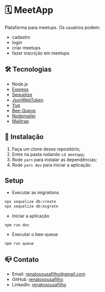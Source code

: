 # 🗓 MeetApp

Plataforma para meetups. Os usuários podem: 

- cadastro
- login
- criar meetups
- fazer inscrição em meetups


## 🛠 Tecnologias

- Node.js
- [Express](https://www.npmjs.com/package/express)
- [Sequelize](https://www.npmjs.com/package/sequelize)
- [JsonWebToken](https://www.npmjs.com/package/jsonwebtoken) 
- [Yup](https://www.npmjs.com/package/yup)
- [Bee-Queue](https://github.com/bee-queue/bee-queue)
- [Nodemailer](https://nodemailer.com/about/)
- [Mailtrap](https://mailtrap.io/) 

## 🚀 Instalação

1. Faça um clone desse repositório;
2. Entre na pasta rodando `cd meetapp`;
3. Rode `yarn` para instalar as dependências;
4. Rode `yarn dev` para iniciar a aplicação.

## Setup 

* Executar as migrations

```bash
npx sequelize db:create
npx sequelize db:migrate
```

* Iniciar a aplicação

```
npm run dev
```

* Executar o bee-queue

```
npm run queue
```


## 📪 Contato

- Email: [renatosousafilho@gmail.com](renatosousafilho@gmail.com)
- GitHub: [renatosousafilho](https://github.com/renatosousafilho)
- LinkedIn: [renatosousafilho](https://www.linkedin.com/in/renatosousafilho/)



